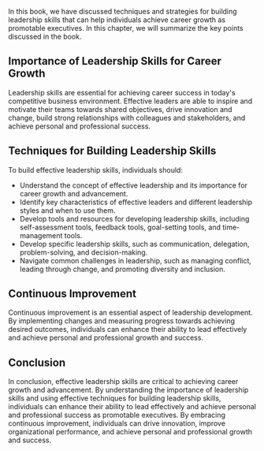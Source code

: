 
In this book, we have discussed techniques and strategies for building leadership skills that can help individuals achieve career growth as promotable executives. In this chapter, we will summarize the key points discussed in the book.

Importance of Leadership Skills for Career Growth
-------------------------------------------------

Leadership skills are essential for achieving career success in today's competitive business environment. Effective leaders are able to inspire and motivate their teams towards shared objectives, drive innovation and change, build strong relationships with colleagues and stakeholders, and achieve personal and professional success.

Techniques for Building Leadership Skills
-----------------------------------------

To build effective leadership skills, individuals should:

* Understand the concept of effective leadership and its importance for career growth and advancement.
* Identify key characteristics of effective leaders and different leadership styles and when to use them.
* Develop tools and resources for developing leadership skills, including self-assessment tools, feedback tools, goal-setting tools, and time-management tools.
* Develop specific leadership skills, such as communication, delegation, problem-solving, and decision-making.
* Navigate common challenges in leadership, such as managing conflict, leading through change, and promoting diversity and inclusion.

Continuous Improvement
----------------------

Continuous improvement is an essential aspect of leadership development. By implementing changes and measuring progress towards achieving desired outcomes, individuals can enhance their ability to lead effectively and achieve personal and professional growth and success.

Conclusion
----------

In conclusion, effective leadership skills are critical to achieving career growth and advancement. By understanding the importance of leadership skills and using effective techniques for building leadership skills, individuals can enhance their ability to lead effectively and achieve personal and professional success as promotable executives. By embracing continuous improvement, individuals can drive innovation, improve organizational performance, and achieve personal and professional growth and success.
